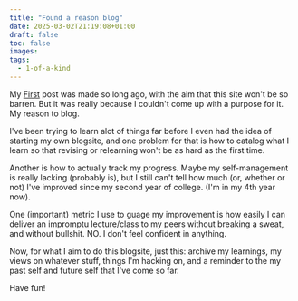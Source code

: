 ```yaml
---
title: "Found a reason blog"
date: 2025-03-02T21:19:08+01:00
draft: false
toc: false
images:
tags:
  - 1-of-a-kind
---
```


My [First](https://gyreas.github.io/posts/2024/11/first/) post was made so long ago, with the aim that this site won't be so barren. But it was really because I couldn't come up with a purpose for it.
My reason to blog.

I've been trying to learn alot of things far before I even had the idea of starting my own blogsite, and one problem for that is how to catalog what I learn so that revising or relearning won't be as hard as the first time.

Another is how to actually track my progress. Maybe my self-management is really lacking (probably is), but I still can't tell how much (or, whether or not) I've improved since my second year of college. (I'm in my 4th year now).

One (important) metric I use to guage my improvement is how easily I can deliver an impromptu lecture/class to my peers without breaking a sweat, and without bullshit. NO. I don't feel confident in anything.

Now, for what I aim to do this blogsite, just this: archive my learnings, my views on whatever stuff, things I'm hacking on, and a reminder to the my past self and future self that I've come so far.

Have fun!
